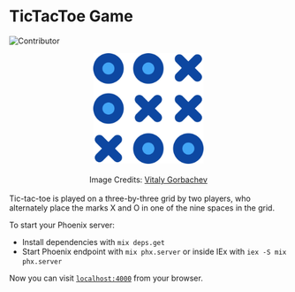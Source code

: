 # TicTacToe Game

![Contributor][contributors-shield]

<div align="center">
<img src="./docs/images/tic-tac-toe.png" alt="Tic Tac Toe Logo" width="200" height="200">
</div>
<br />
<div align="center">Image Credits: 
<a href="https://www.flaticon.com/free-icons/tic-tac-toe" target="_blank">
Vitaly Gorbachev
</a>
</div>
<br />
Tic-tac-toe is played on a three-by-three grid by two players, who alternately place the marks X and O in one of the nine spaces in the grid.

To start your Phoenix server:

  * Install dependencies with `mix deps.get`
  * Start Phoenix endpoint with `mix phx.server` or inside IEx with `iex -S mix phx.server`

Now you can visit [`localhost:4000`](http://localhost:4000) from your browser.

[contributors-shield]: <https://img.shields.io/github/contributors/mangalakader/tic-tac-toe-quiqup?style=for-the-badge>
